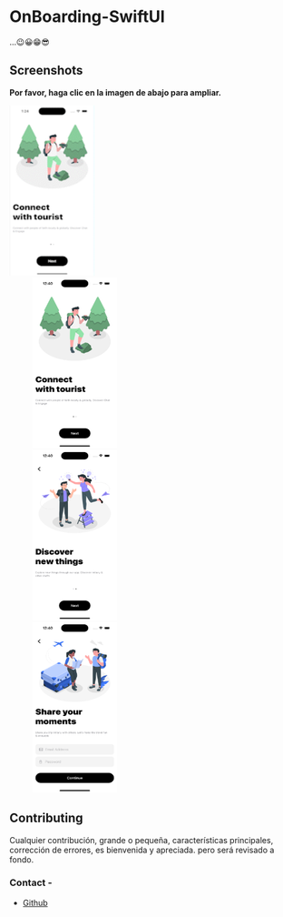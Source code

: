 # OnBoarding-SwiftUI
...😉😀😁😎

## Screenshots

**Por favor, haga clic en la imagen de abajo para ampliar.**

<img src="https://github.com/antonyochavez/OnBoarding-SwiftUI/blob/main/Screenshots/Screens.gif" height="300" width="150">
<br/>
<img src="https://github.com/antonyochavez/OnBoarding-SwiftUI/blob/main/Screenshots/Screenshot_1.png" height="300" width="150" hspace="40">
<br/>
<img src="https://github.com/antonyochavez/OnBoarding-SwiftUI/blob/main/Screenshots/Screenshot_2.png" height="300" width="150" hspace="40">
<br/>
<img src="https://github.com/antonyochavez/OnBoarding-SwiftUI/blob/main/Screenshots/Screenshot_3.png" height="300" width="150" hspace="40">

## Contributing

Cualquier contribución, grande o pequeña, características principales, corrección de errores, es bienvenida y apreciada.
pero será revisado a fondo.

### Contact -
- [Github](https://github.com/antonyochavez)


